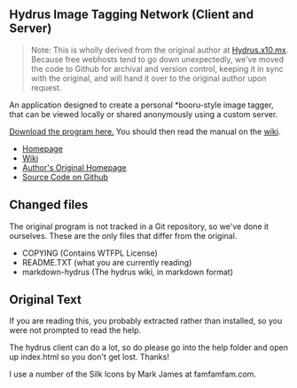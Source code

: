 ## Hydrus Image Tagging Network (Client and Server)

> Note: This is wholly derived from the original author at [Hydrus.x10.mx](http://hydrus.x10.mx/). Because free webhosts tend to go down unexpectedly, we've moved the code to Github for archival and version control, keeping it in sync with the original, and will hand it over to the original author upon request.

An application designed to create a personal *booru-style image tagger, that can be viewed locally or shared anonymously using a custom server. 

[Download the program here.](http://www.mediafire.com/hydrus) You should then read the manual on the [wiki](https://github.com/treeofsephiroth/hydrus/wiki).

* [Homepage](http://treeofsephiroth.github.com/hydrus/)
* [Wiki](https://github.com/treeofsephiroth/hydrus/wiki)
* [Author's Original Homepage](http://hydrus.x10.mx/)
* [Source Code on Github](https://github.com/treeofsephiroth/hydrus)

## Changed files

The original program is not tracked in a Git repository, so we've done it ourselves. These are the only files that differ from the original.

* COPYING (Contains WTFPL License)
* README.TXT (what you are currently reading)
* markdown-hydrus (The hydrus wiki, in markdown format)

## Original Text

If you are reading this, you probably extracted rather than installed, so you were not prompted to read the help.

The hydrus client can do a lot, so do please go into the help folder and open up index.html so you don't get lost. Thanks!

I use a number of the Silk Icons by Mark James at famfamfam.com.
